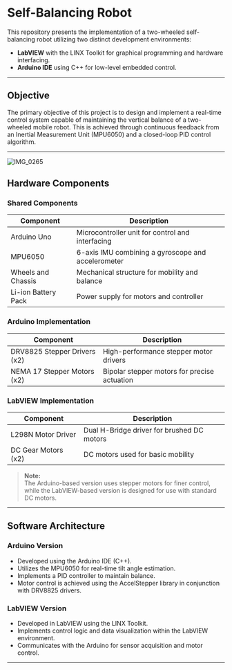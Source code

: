 # Self-Balancing Robot

This repository presents the implementation of a two-wheeled self-balancing robot utilizing two distinct development environments:

- **LabVIEW** with the LINX Toolkit for graphical programming and hardware interfacing.
- **Arduino IDE** using C++ for low-level embedded control.

---

## Objective

The primary objective of this project is to design and implement a real-time control system capable of maintaining the vertical balance of a two-wheeled mobile robot. This is achieved through continuous feedback from an Inertial Measurement Unit (MPU6050) and a closed-loop PID control algorithm.

---
![IMG_0265](https://github.com/user-attachments/assets/0f9456c4-af40-45c2-a49a-6bac624c76b0)

## Hardware Components

### Shared Components

| Component             | Description                                          |
|----------------------|------------------------------------------------------|
| Arduino Uno           | Microcontroller unit for control and interfacing    |
| MPU6050               | 6-axis IMU combining a gyroscope and accelerometer  |
| Wheels and Chassis    | Mechanical structure for mobility and balance       |
| Li-ion Battery Pack   | Power supply for motors and controller              |

### Arduino Implementation

| Component                    | Description                                       |
|-----------------------------|---------------------------------------------------|
| DRV8825 Stepper Drivers (x2)| High-performance stepper motor drivers            |
| NEMA 17 Stepper Motors (x2) | Bipolar stepper motors for precise actuation      |

### LabVIEW Implementation

| Component             | Description                                 |
|----------------------|---------------------------------------------|
| L298N Motor Driver    | Dual H-Bridge driver for brushed DC motors |
| DC Gear Motors (x2)   | DC motors used for basic mobility           |

> **Note:**  
> The Arduino-based version uses stepper motors for finer control, while the LabVIEW-based version is designed for use with standard DC motors.

---

## Software Architecture

### Arduino Version

- Developed using the Arduino IDE (C++).
- Utilizes the MPU6050 for real-time tilt angle estimation.
- Implements a PID controller to maintain balance.
- Motor control is achieved using the AccelStepper library in conjunction with DRV8825 drivers.

### LabVIEW Version

- Developed in LabVIEW using the LINX Toolkit.
- Implements control logic and data visualization within the LabVIEW environment.
- Communicates with the Arduino for sensor acquisition and motor control.

---
